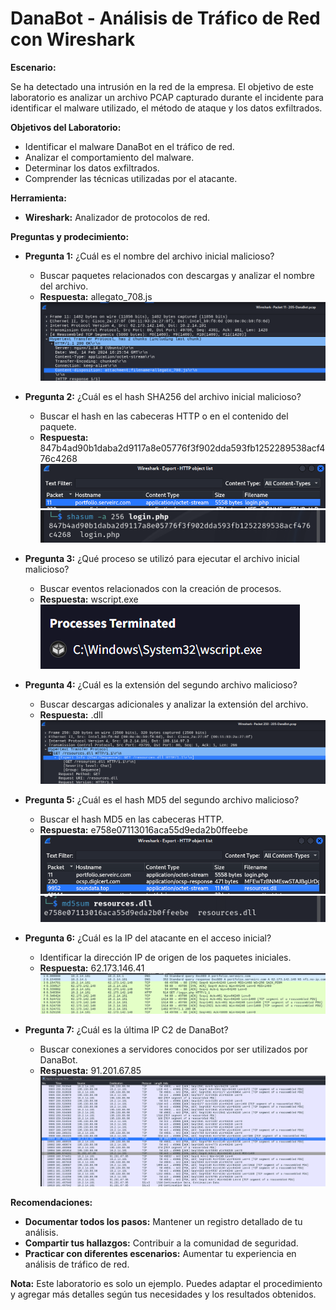 # DanaBot - Análisis de Tráfico de Red con Wireshark

**Escenario:**

Se ha detectado una intrusión en la red de la empresa. El objetivo de este laboratorio es analizar un archivo PCAP capturado durante el incidente para identificar el malware utilizado, el método de ataque y los datos exfiltrados.

**Objetivos del Laboratorio:**

* Identificar el malware DanaBot en el tráfico de red.
* Analizar el comportamiento del malware.
* Determinar los datos exfiltrados.
* Comprender las técnicas utilizadas por el atacante.

**Herramienta:**
* **Wireshark:** Analizador de protocolos de red.

**Preguntas y prodecimiento:**
   * **Pregunta 1:** ¿Cuál es el nombre del archivo inicial malicioso?
     * Buscar paquetes relacionados con descargas y analizar el nombre del archivo.
     * **Respuesta:** allegato_708.js
       ![Pregunta1](https://github.com/Shispopo/Laboratorios-Ciberseguridad/blob/main/Cyberdefenders/DanaBot/Imagenes/1.png)
      
   * **Pregunta 2:** ¿Cuál es el hash SHA256 del archivo inicial malicioso?
     * Buscar el hash en las cabeceras HTTP o en el contenido del paquete.
     * **Respuesta:** 847b4ad90b1daba2d9117a8e05776f3f902dda593fb1252289538acf476c4268
       ![Pregunta2](https://github.com/Shispopo/Laboratorios-Ciberseguridad/blob/main/Cyberdefenders/DanaBot/Imagenes/2.1.png)
       ![Pregunta2.2](https://github.com/Shispopo/Laboratorios-Ciberseguridad/blob/main/Cyberdefenders/DanaBot/Imagenes/2.2.png)
       
   * **Pregunta 3:** ¿Qué proceso se utilizó para ejecutar el archivo inicial malicioso?
     * Buscar eventos relacionados con la creación de procesos.
     * **Respuesta:** wscript.exe
       ![Pregunta3](https://github.com/Shispopo/Laboratorios-Ciberseguridad/blob/main/Cyberdefenders/DanaBot/Imagenes/3.png)
       
   * **Pregunta 4:** ¿Cuál es la extensión del segundo archivo malicioso?
     * Buscar descargas adicionales y analizar la extensión del archivo.
     * **Respuesta:** .dll
       ![Pregunta4](https://github.com/Shispopo/Laboratorios-Ciberseguridad/blob/main/Cyberdefenders/DanaBot/Imagenes/4.png)
       
   * **Pregunta 5:** ¿Cuál es el hash MD5 del segundo archivo malicioso?
     * Buscar el hash MD5 en las cabeceras HTTP.
     * **Respuesta:** e758e07113016aca55d9eda2b0ffeebe
       ![Pregunta 5](https://github.com/Shispopo/Laboratorios-Ciberseguridad/blob/main/Cyberdefenders/DanaBot/Imagenes/5.1.png)
       ![Pregunta5.2](https://github.com/Shispopo/Laboratorios-Ciberseguridad/blob/main/Cyberdefenders/DanaBot/Imagenes/5.2.png)
       
   * **Pregunta 6:** ¿Cuál es la IP del atacante en el acceso inicial?
     * Identificar la dirección IP de origen de los paquetes iniciales.
     * **Respuesta:** 62.173.146.41
       ![Pregunta 6](https://github.com/Shispopo/Laboratorios-Ciberseguridad/blob/main/Cyberdefenders/DanaBot/Imagenes/6.png)
       
   * **Pregunta 7:** ¿Cuál es la última IP C2 de DanaBot?
     * Buscar conexiones a servidores conocidos por ser utilizados por DanaBot.
     * **Respuesta:** 91.201.67.85
       ![Pregunta7](https://github.com/Shispopo/Laboratorios-Ciberseguridad/blob/main/Cyberdefenders/DanaBot/Imagenes/7.png)

**Recomendaciones:**

* **Documentar todos los pasos:** Mantener un registro detallado de tu análisis.
* **Compartir tus hallazgos:** Contribuir a la comunidad de seguridad.
* **Practicar con diferentes escenarios:** Aumentar tu experiencia en análisis de tráfico de red.

**Nota:** Este laboratorio es solo un ejemplo. Puedes adaptar el procedimiento y agregar más detalles según tus necesidades y los resultados obtenidos.
